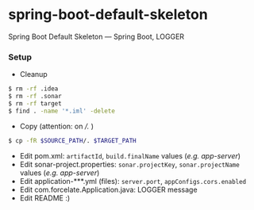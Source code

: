 # spring-boot-default-skeleton
Spring Boot Default Skeleton — Spring Boot, LOGGER

### Setup 
* Cleanup

```bash
$ rm -rf .idea
$ rm -rf .sonar
$ rm -rf target
$ find . -name '*.iml' -delete
```
* Copy (attention: on */.* )

```bash
$ cp -fR $SOURCE_PATH/. $TARGET_PATH
```

* Edit pom.xml: `artifactId`, `build.finalName` values (*e.g. app-server*)
* Edit sonar-project.properties: `sonar.projectKey`, `sonar.projectName` values (*e.g. app-server*)
* Edit application-***.yml (files): `server.port`, `appConfigs.cors.enabled`
* Edit com.forcelate.Application.java: LOGGER message
* Edit README :)